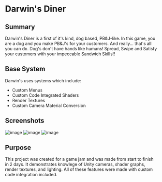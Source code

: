 # Darwin's Diner

## Summary

Darwin's Diner is a first of it's kind, dog based, PB&J-like. In this game, you are a dog and you make PB&J's for your customers. And really... that's all you can do. Dog's don't have hands like humans!
Spread, Swipe and Satisfy your customers with your impeccable Sandwich Skills!!

## Base System

Darwin's uses systems which include:

- Custom Menus
- Custom Code Integrated Shaders
- Render Textures
- Custom Camera Material Conversion

## Screenshots

![image](https://i.imgur.com/HeGwc5h.png)
![image](https://i.imgur.com/0HMGeGN.png)
![image](https://i.imgur.com/0M8dQVL.png)


## Purpose

This project was created for a game jam and was made from start to finish in 2 days. It demonstrates knowlege of Unity cameras, shader graphs, render textures, and lighting. All of these features were made with custom code integration included.

